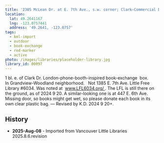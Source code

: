 ```yaml
---
title: '2305 McLean Dr. at E. 7th Ave., s.w. corner; Clark—Commercial Dr.'
location:
  lat: 49.2641167
  lng: -123.0757441
  address: '49.2641, -123.0757'
tags:
  - kml-import
  - outdoor
  - book-exchange
  - red-marker
  - active
photo: /images/libraries/placeholder-library.jpg
library_id: 00097
---
```

1 bl. e. of Clark Dr.
London-phone-booth-inspired 
book-exchange  box.
In Grandview-Woodland neighborhood.   
Not 1385 E. 7th Ave.
Little Free Library #6034.
Was noted at  www.LFL6034.org/ .
The LFL is still there on the ground, as of 2024 9 20.
A similar-looking one is at 447 E. 6th Ave.
Missing door, so books might get wet, so please donate each book in its own clear plastic bag.
— Revised by K.D. 2024 9 20+.

## History
- **2025-Aug-08** - Imported from Vancouver Little Libraries 2025.8.6.revision
